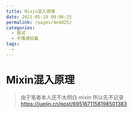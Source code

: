 ```yaml
---
title: Mixin混入原理
date: 2021-05-18 09:06:25
permalink: /pages/4e4d25/
categories:
  - 面试
  - 手撸源码篇
tags:
  - 
---
```


# Mixin混入原理

> 由于笔者本人还不太明白 mixin 所以先不记录
> https://juejin.cn/post/6951671158198501383